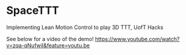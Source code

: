 # SpaceTTT
Implementing Lean Motion Control to play 3D TTT, UofT Hacks

See below for a video of the demo!
https://www.youtube.com/watch?v=zqa-qNufwiI&feature=youtu.be
